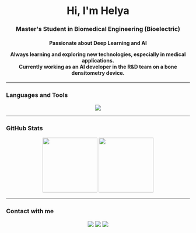 <h1 align="center">Hi, I'm Helya</h1>
<h3 align="center">Master's Student in Biomedical Engineering (Bioelectric)</h3>
<h4 align="center">
Passionate about Deep Learning and AI
  
Always learning and exploring new technologies, especially in medical applications.  
Currently working as an AI developer in the R&D team on a bone densitometry device.
</h4>

_______________________________________________________________________

### Languages and Tools
<p align="center">
  <img src="https://skillicons.dev/icons?i=python,tensorflow,pytorch,opencv,sklearn,vscode,visualstudio,anaconda" />
</p>

_______________________________________________________________________

### GitHub Stats
<p align="center">
  <img src="https://github-readme-stats.vercel.app/api?username=Helya-Haji&show_icons=true&theme=holi&rank_icon=github" height="150em"/>
  <img src="https://github-readme-stats.vercel.app/api/top-langs/?username=Helya-Haji&layout=compact&theme=holi&card_width=280" height="150em"/>
</p>

_______________________________________________________________________

### Contact with me
<p align="center">
  <a href="https://github.com/Helya-Haji" target="_blank"><img align="center" src="https://img.shields.io/badge/GitHub-181717?style=for-the-badge&logo=github&logoColor=white" /></a>
  <a href="https://linkedin.com/in/helya-haji-9b88471a5/" target="_blank"><img align="center" src="https://img.shields.io/badge/LinkedIn-0A66C2?style=for-the-badge&logo=linkedin&logoColor=white" /></a>
  <a href="mailto:helyahajiii@gmail.com" target="_blank"><img align="center" src="https://img.shields.io/badge/Email-D14836?style=for-the-badge&logo=gmail&logoColor=white" /></a>
</p>
